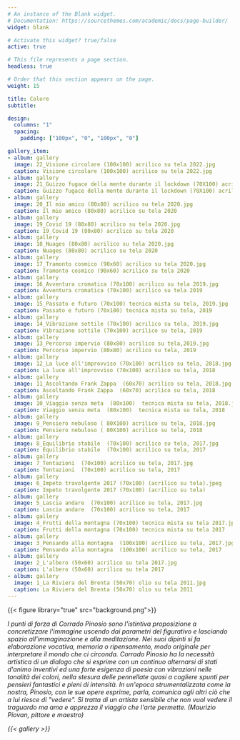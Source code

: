 ```yaml
---
# An instance of the Blank widget.
# Documentation: https://sourcethemes.com/academic/docs/page-builder/
widget: blank

# Activate this widget? true/false
active: true

# This file represents a page section.
headless: true

# Order that this section appears on the page.
weight: 15

title: Colore 
subtitle:

design:
  columns: "1"
  spacing:
    padding: ["100px", "0", "100px", "0"]

gallery_item:
- album: gallery
  image: 22_Visione circolare (100x100) acrilico su tela 2022.jpg
  caption: Visione circolare (100x100) acrilico su tela 2022.jpg
- album: gallery
  image: 21_Guizzo fugace della mente durante il lockdown (70X100) acrilico su tela 2021.jpg
  caption: Guizzo fugace della mente durante il lockdown (70X100) acrilico su tela 2021
- album: gallery
  image: 20_Il mio amico (80x80) acrilico su tela 2020.jpg
  caption: Il mio amico (80x80) acrilico su tela 2020
- album: gallery
  image: 19_Covid 19 (80x80) acrilico su tela 2020.jpg
  caption: 19_Covid 19 (80x80) acrilico su tela 2020
- album: gallery
  image: 18_Nuages (80x80) acrilico su tela 2020.jpg
  caption: Nuages (80x80) acrilico su tela 2020
- album: gallery
  image: 17_Tramonto cosmico (90x60) acrilico su tela 2020.jpg
  caption: Tramonto cosmico (90x60) acrilico su tela 2020
- album: gallery
  image: 16_Avventura cromatica (70x100) acrilico su tela 2019.jpg
  caption: Avventura cromatica (70x100) acrilico su tela 2019
- album: gallery
  image: 15_Passato e futuro (70x100) tecnica mista su tela, 2019.jpg
  caption: Passato e futuro (70x100) tecnica mista su tela, 2019
- album: gallery
  image: 14_Vibrazione sottile (70x100) acrilico su tela, 2019.jpg
  caption: Vibrazione sottile (70x100) acrilico su tela, 2019
- album: gallery
  image: 13_Percorso impervio (80x80) acrilico su tela,2019.jpg
  caption: Percorso impervio (80x80) acrilico su tela, 2019
- album: gallery
  image: 12_La luce all'improvviso (70x100) acrilico su tela, 2018.jpg
  caption: La luce all'improvviso (70x100) acrilico su tela, 2018
- album: gallery
  image: 11_Ascoltando Frank Zappa  (60x70) acrilico su tela, 2018.jpg
  caption: Ascoltando Frank Zappa  (60x70) acrilico su tela, 2018
- album: gallery
  image: 10_Viaggio senza meta  (80x100)  tecnica mista su tela, 2018.jpg
  caption: Viaggio senza meta  (80x100)  tecnica mista su tela, 2018
- album: gallery
  image: 9_Pensiero nebuloso ( 80X100) acrilico su tela, 2018.jpg
  caption: Pensiero nebuloso ( 80X100) acrilico su tela, 2018
- album: gallery
  image: 8_Equilibrio stabile  (70x100) acrilico su tela, 2017.jpg
  caption: Equilibrio stabile  (70x100) acrilico su tela, 2017
- album: gallery
  image: 7_Tentazioni  (70x100) acrilico su tela, 2017.jpg
  caption: Tentazioni  (70x100) acrilico su tela, 2017
- album: gallery
  image: 6_Impeto travolgente 2017 (70x100) (acrilico su tela).jpeg
  caption: Impeto travolgente 2017 (70x100) (acrilico su tela)
- album: gallery
  image: 5_Lascia andare  (70x100) acrilico su tela, 2017.jpg
  caption: Lascia andare  (70x100) acrilico su tela, 2017
- album: gallery
  image: 4_Frutti della montagna (70x100) tecnica mista su tela 2017.jpg
  caption: Frutti della montagna (70x100) tecnica mista su tela 2017
- album: gallery
  image: 3_Pensando alla montagna  (100x100) acrilico su tela, 2017.jpg
  caption: Pensando alla montagna  (100x100) acrilico su tela, 2017
- album: gallery
  image: 2_L'albero (50x60) acrilico su tela 2017.jpg
  caption: L'albero (50x60) acrilico su tela 2017
- album: gallery
  image: 1_La Riviera del Brenta (50x70) olio su tela 2011.jpg
  caption: La Riviera del Brenta (50x70) olio su tela 2011
---
```


{{< figure library="true" src="background.png">}}


<em>I punti di forza di Corrado Pinosio sono l'istintiva proposizione a concretizzare l'immagine uscendo dai parametri del figurativo e lasciando spazio all'immaginazione e alla meditazione. Nei suoi dipinti si fa elaborazione vocativa, memoria o ripensamento, modo originale per interpretare il mondo che ci circonda. Corrado Pinosio ha la necessità artistica di un dialogo che si esprime con un continuo alternarsi di stati d'animo inventivi ed una forte esigenza di poesia con vibrazioni nelle tonalità dei colori, nella stesura delle pennellate quasi a cogliere spunti per pensieri fantastici e pieni di intensità. In un'epoca strumentalizzata come la nostra, Pinosio, con le sue opere esprime, parla, comunica agli altri ciò che a lui riesce di "vedere". Si tratta di un artista sensibile che non vuol vedere il traguardo ma ama e apprezza il viaggio che l'arte permette. (Maurizio Piovan, pittore e maestro)<em>

{{< gallery >}}